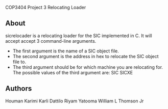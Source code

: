 COP3404 Project 3 Relocating Loader

## About
sicrelocader is a relocating loader for the SIC implemented in C. It will
accept accept 3 command-line arguments.

- The first argument is the name of a SIC object file.
- The second argument is the address in hex to relocate the SIC object file to.
- The third argument should be for which machine you are relocating for.
  The possible values of the third argument are: SIC SICXE

## Authors
Houman Karimi
Karli Dattilo
Riyam Yatooma
William L Thomson Jr

